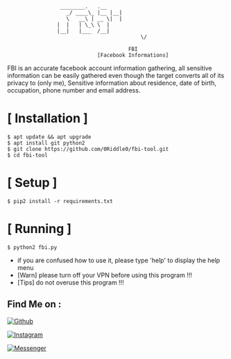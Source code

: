 

```
				 ________.   .__ 
			       _/ ____\_ |__ |__|
			       \   __\ | __ \|  |
				|  |   | \_\ \  |
				|__|   |___  /__|
                                           \/    
                                       
                                       FBI
                             [Facebook Informations]
```
FBI is an accurate facebook account information gathering, all sensitive information can be easily gathered even though the target converts all of its privacy to (only me), Sensitive information about residence, date of birth, occupation, phone number and email address.



# [ Installation ]
```
$ apt update && apt upgrade
$ apt install git python2
$ git clone https://github.com/0Riddle0/fbi-tool.git
$ cd fbi-tool
```

# [ Setup ]
```
$ pip2 install -r requirements.txt
```
# [ Running ]
```
$ python2 fbi.py
```
* if you are confused how to use it, please type 'help' to display the help menu
* [Warn] please turn off your VPN before using this program !!!
* [Tips] do not overuse this program !!!





## Find Me on :

[![Github](https://img.shields.io/badge/Github-0Riddle0-green?style=for-the-badge&logo=github)](https://github.com/0Riddle0)

[![Instagram](https://img.shields.io/badge/Insta-%40_mohsenetoo_-red?style=for-the-badge&logo=instagram)](https://www.instagram.com/_mohsenetoo_)

[![Messenger](https://img.shields.io/badge/Chat-Messenger-blue?style=for-the-badge&logo=messenger)](https://m.me/bbrruuxx)



